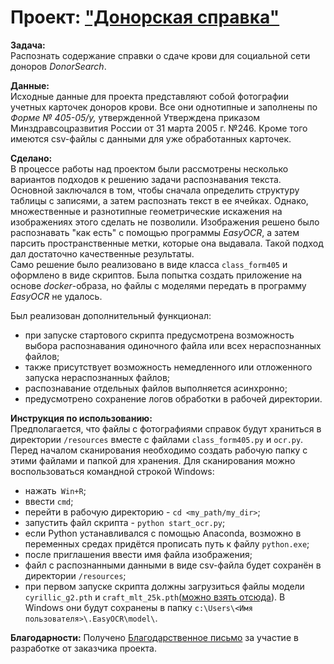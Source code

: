 # Проект: ["Донорская справка"](https://github.com/maresin/some_projects/blob/main/Form405_OCR/donor_ocr_notebook.ipynb)
__Задача:__  
Распознать содержание справки о сдаче крови для социальной сети доноров _DonorSearch_.  

__Данные:__  
Исходные данные для проекта представляют собой фотографии учетных карточек доноров крови. Все они однотипные и заполнены по  _Форме № 405-05/у,_ утвержденной Утверждена приказом Минздравсоцразвития России от 31 марта 2005 г. №246. Кроме того имеются  csv-файлы с данными для уже обработанных карточек.

__Сделано:__  
В процессе работы над проектом были рассмотрены несколько вариантов подходов к решению задачи распознавания текста. Основной заключался в том, чтобы сначала определить структуру таблицы с записями, а затем распознать текст в ее ячейках. Однако, множественные и разнотипные геометрические искажения на изображениях этого сделать не позволили. Изображения решено было распознавать "как есть" с помощью программы _EasyOCR_, а затем парсить пространственные метки, которые она выдавала. Такой подход дал достаточно качественные результаты.  
Само решение было реализовано в виде класса `class_form405` и оформлено в виде скриптов. Была попытка создать приложение на основе _docker_-образа, но файлы с моделями передать в программу _EasyOCR_ не удалось.  

Был реализован дополнительный функционал:
- при запуске стартового скрипта предусмотрена возможность выбора распознавания одиночного файла или всех нераспознанных файлов;
- также присутствует возможность немедленного или отложенного запуска нераспознанных файлов;
- распознавание отдельных файлов выполняется асинхронно;
- предусмотрено сохранение логов обработки в рабочей директории.


__Инструкция по использованию:__  
Предполагается, что файлы с фотографиями справок будут храниться в директории `/resources` вместе с файлами `class_form405.py` и `ocr.py`. Перед началом сканирования необходимо создать рабочую папку с этими файлами и папкой для хранения. Для сканирования можно воспользоваться командной строкой Windows:
* нажать` Win+R`;
* ввести `cmd`;
* перейти в рабочую директорию - `сd <my_path/my_dir>`;
* запустить файл скрипта - `python start_ocr.py`;
* если Python устанавливался с помощью Anaconda, возможно в переменных средах придётся прописать путь к файлу `python.exe`;
* после приглашения ввести имя файла изображения;
* файл с распознанными данными в виде csv-файла будет сохранён в директории `/resources`;
* при первом запуске скрипта должны загрузиться файлы модели `cyrillic_g2.pth` и `craft_mlt_25k.pth`([можно взять отсюда](https://drive.google.com/file/d/10XZjccbG53hgLTqGCoyjRToD4Cfa-EQV/view?usp=sharing)). В Windows они будут сохранены в папку `c:\Users\<Имя пользователя>\.EasyOCR\model\`. 


__Благодарности:__
Получено [Благодарственное письмо](https://github.com/maresin/some_projects/blob/main/Form405_OCR/thanksgiving_letter.pdf) за участие в разработке от заказчика проекта.
